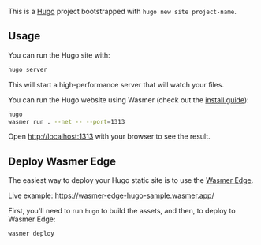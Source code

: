 This is a [Hugo](https://gohugo.io/) project bootstrapped with `hugo new site project-name`.

## Usage

You can run the Hugo site with:

```bash
hugo server
```

This will start a high-performance server that will watch your files.

You can run the Hugo website using Wasmer (check out the [install guide](https://docs.wasmer.io/install)):

```bash
hugo
wasmer run . --net -- --port=1313
```

Open [http://localhost:1313](http://localhost:1313) with your browser to see the result.


## Deploy Wasmer Edge

The easiest way to deploy your Hugo static site is to use the [Wasmer Edge](https://wasmer.io/products/edge).

Live example: https://wasmer-edge-hugo-sample.wasmer.app/

First, you'll need to run `hugo` to build the assets, and then, to deploy to Wasmer Edge:

```bash
wasmer deploy
```
